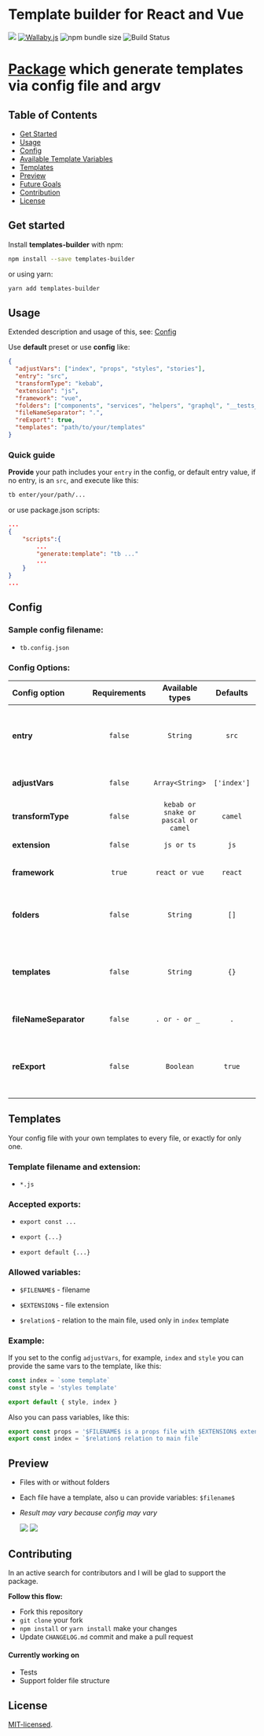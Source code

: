 # Template builder for React and Vue

<a href="https://codeclimate.com/github/lgtome/templates-builder/test_coverage"><img src="https://api.codeclimate.com/v1/badges/7a7ed6968bf515eb6e80/test_coverage" /></a>
[![Wallaby.js](https://img.shields.io/badge/wallaby.js-powered-blue.svg)](https://wallabyjs.com/oss/)
![npm bundle size](https://img.shields.io/github/repo-size/lgtome/templates-builder)
![Build Status](https://img.shields.io/github/workflow/status/lgtome/templates-builder/Main)

# [Package] which generate templates via config file and argv

## Table of Contents

- [Get Started](#get-started)
- [Usage](#usage)
- [Config](#config)
- [Available Template Variables](#vars)
- [Templates](#templates)
- [Preview](#preview)
- [Future Goals](#goals)
- [Contribution](#contribution)
- [License](#license)

## <a name="get-started"></a>Get started

Install **templates-builder** with npm:

```sh
npm install --save templates-builder
```

or using yarn:

```sh
yarn add templates-builder
```

## <a name="usage"></a>Usage

Extended description and usage of this, see: [Config](#config)

Use **default** preset or use **config** like:

```json
{
  "adjustVars": ["index", "props", "styles", "stories"],
  "entry": "src",
  "transformType": "kebab",
  "extension": "js",
  "framework": "vue",
  "folders": ["components", "services", "helpers", "graphql", "__tests__"],
  "fileNameSeparator": ".",
  "reExport": true,
  "templates": "path/to/your/templates"
}
```

### Quick guide

**Provide** your path includes your `entry` in the config, or default entry value, if no entry, is an `src`, and execute like this:

```sh
tb enter/your/path/...
```

or use package.json scripts:

```json
...
{
    "scripts":{
        ...
        "generate:template": "tb ..."
        ...
    }
}
...
```

## <a name="config"></a> Config

### Sample config filename:

- `tb.config.json`

### Config Options:

| Config option         | Requirements |           Available types           |  Defaults   |                                                               Meaning |
| :-------------------- | :----------: | :---------------------------------: | :---------: | --------------------------------------------------------------------: |
| **entry**             |   `false`    |              `String`               |    `src`    |                 Absolute directory from which the files are generated |
| **adjustVars**        |   `false`    |           `Array<String>`           | `['index']` |                                       Sub-files, like props or styles |
| **transformType**     |   `false`    | `kebab or snake or pascal or camel` |   `camel`   |                                              Names transform strategy |
| **extension**         |   `false`    |             `js or ts`              |    `js`     |                                                       Files extension |
| **framework**         |    `true`    |           `react or vue`            |   `react`   |                                            Framework based generation |
| **folders**           |   `false`    |              `String`               |    `[]`     |                     Additional folders, which will be on the endpoint |
| **templates**         |   `false`    |              `String`               |    `{}`     | Path to the templates files, json format, see [Templates](#templates) |
| **fileNameSeparator** |   `false`    |           `. or - or _ `            |     `.`     |                                           Filename separator strategy |
| **reExport**          |   `false`    |              `Boolean`              |   `true`    |                  Creates index file, which re-export fn from the main |

## <a name="templates"></a>Templates

Your config file with your own templates to every file, or exactly for only one.

### Template filename and extension:

- `*.js`

### Accepted exports:

- `export const ...`

- `export {...}`

- `export default {...}`

### Allowed variables:

- `$FILENAME$` - filename

- `$EXTENSION$` - file extension

- `$relation$` - relation to the main file, used only in `index` template

### Example:

If you set to the config `adjustVars`, for example, `index` and `style` you can provide the same vars to the template, like this:

```js
const index = `some template`
const style = 'styles template'

export default { style, index }
```

Also you can pass variables, like this:

```js
export const props = '$FILENAME$ is a props file with $EXTENSION$ extension'
export const index = `$relation$ relation to main file`
```

## <a name="preview"></a>Preview

- Files with or without folders
- Each file have a template, also u can provide variables: `$filename$`
- _Result may vary because config may vary_

  <img src="https://i.imgur.com/ZRfzCf0.png"></img>
  <img src="https://i.imgur.com/cyVRkps.png"></img>

## <a name="contribution"></a>Contributing

In an active search for contributors and I will be glad to support the package.

**Follow this flow:**

- Fork this repository
- `git clone` your fork
- `npm install` or `yarn install` make your changes
- Update `CHANGELOG.md` commit and make a pull request

#### Currently working on

- Tests
- Support folder file structure

## <a name="license"></a>License

[MIT-licensed](./LICENSE).

[web workers]: https://developer.mozilla.org/en-US/docs/Web/API/Web_Workers_API/Using_web_workers
[package]: https://www.npmjs.com/package/templates-builder
